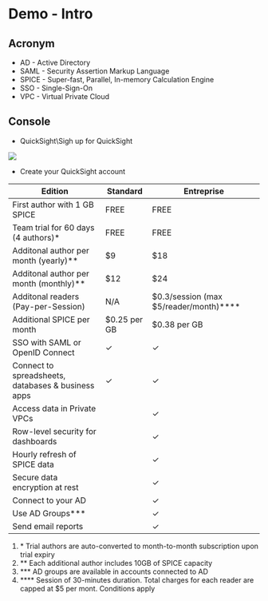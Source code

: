 # Demo - Intro

## Acronym
* AD - Active Directory
* SAML - Security Assertion Markup Language
* SPICE - Super-fast, Parallel, In-memory Calculation Engine
* SSO - Single-Sign-On
* VPC - Virtual Private Cloud


## Console
* QuickSight\Sigh up for QuickSight

[<img src="https://i.imgur.com/sL3MN3M.png">](https://i.imgur.com/sL3MN3M.png)

* Create your QuickSight account

| Edition                                            | Standard     | Entreprise                                 |
| -------------------------------------------------- | ------------ | ------------------------------------------ |
| First author with 1 GB SPICE                       | FREE         | FREE                                       |
| Team trial for 60 days (4 authors)\*               | FREE         | FREE                                       |
| Additonal author per month (yearly)\*\*            | $9           | $18                                        |
| Additonal author per month (monthly)\*\*           | $12          | $24                                        |
| Additonal readers (Pay-per-Session)                | N/A          | $0.3/session (max $5/reader/month)\*\*\*\* |
| Additional SPICE per month                         | $0.25 per GB | $0.38 per GB                               |
| SSO with SAML or OpenID Connect                    | ✓            | ✓                                          |
| Connect to spreadsheets, databases & business apps | ✓            | ✓                                          |
| Access data in Private VPCs                        |              | ✓                                          |
| Row-level security for dashboards                  |              | ✓                                          |
| Hourly refresh of SPICE data                       |              | ✓                                          |
| Secure data encryption at rest                     |              | ✓                                          |
|  Connect to your AD                                |              | ✓                                          |
|  Use AD Groups\*\*\*                               |              | ✓                                          |
| Send email reports                                 |              | ✓                                          |

1) \* Trial authors are auto-converted to month-to-month subscription upon trial expiry
2) ** Each additional author includes 10GB of SPICE capacity
3) *** AD groups are available in accounts connected to AD
4) **** Session of 30-minutes duration. Total charges for each reader are capped at $5 per mont. Conditions apply
